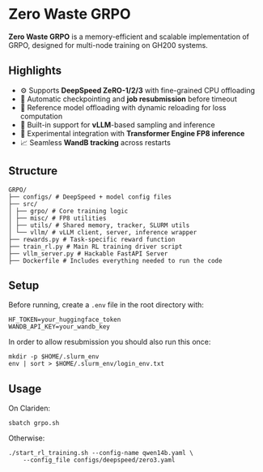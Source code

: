 # Zero Waste GRPO

**Zero Waste GRPO** is a memory-efficient and scalable implementation of GRPO, designed for multi-node training on GH200 systems.

## Highlights

- ⚙️ Supports **DeepSpeed ZeRO-1/2/3** with fine-grained CPU offloading
- 🔁 Automatic checkpointing and **job resubmission** before timeout
- 🧠 Reference model offloading with dynamic reloading for loss computation
- 🚀 Built-in support for **vLLM**-based sampling and inference
- 🧪 Experimental integration with **Transformer Engine FP8 inference**
- 📈 Seamless **WandB tracking** across restarts

## Structure
```
GRPO/
├── configs/ # DeepSpeed + model config files
├── src/
│ ├── grpo/ # Core training logic
│ ├── misc/ # FP8 utilities
│ ├── utils/ # Shared memory, tracker, SLURM utils
│ └── vllm/ # vLLM client, server, inference wrapper
├── rewards.py # Task-specific reward function
├── train_rl.py # Main RL training driver script
├── vllm_server.py # Hackable FastAPI Server
├── Dockerfile # Includes everything needed to run the code
```

## Setup

Before running, create a `.env` file in the root directory with:
```
HF_TOKEN=your_huggingface_token
WANDB_API_KEY=your_wandb_key
```

In order to allow resubmission you should also run this once:
```
mkdir -p $HOME/.slurm_env
env | sort > $HOME/.slurm_env/login_env.txt
```

## Usage

On Clariden:
```
sbatch grpo.sh
```

Otherwise:
```
./start_rl_training.sh --config-name qwen14b.yaml \
    --config_file configs/deepspeed/zero3.yaml
```
